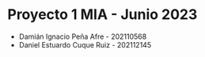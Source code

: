 
# Proyecto 1 MIA - Junio 2023

* Damián Ignacio Peña Afre - 202110568
* Daniel Estuardo Cuque Ruiz - 202112145